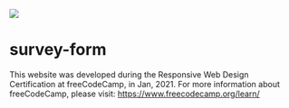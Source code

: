<a href="https://www.freecodecamp.org/learn/"><img src="https://upload.wikimedia.org/wikipedia/commons/3/39/FreeCodeCamp_logo.png"></a>

# survey-form

This website was developed during the Responsive Web Design Certification at freeCodeCamp, in Jan, 2021. For more information about freeCodeCamp, please visit: https://www.freecodecamp.org/learn/
